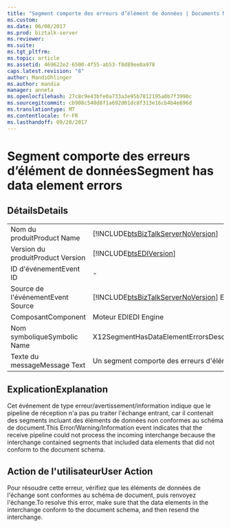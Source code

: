 ```yaml
---
title: "Segment comporte des erreurs d’élément de données | Documents Microsoft"
ms.custom: 
ms.date: 06/08/2017
ms.prod: biztalk-server
ms.reviewer: 
ms.suite: 
ms.tgt_pltfrm: 
ms.topic: article
ms.assetid: 469622e2-6500-4f55-ab53-f8d89ee0a978
caps.latest.revision: "8"
author: MandiOhlinger
ms.author: mandia
manager: anneta
ms.openlocfilehash: 27c8c9e43bfe0a733a3e95b7812195a0b7f3990c
ms.sourcegitcommit: cb908c540d8f1a692d01dc8f313e16cb4b4e696d
ms.translationtype: MT
ms.contentlocale: fr-FR
ms.lasthandoff: 09/20/2017
---
```

# <a name="segment-has-data-element-errors"></a><span data-ttu-id="42e3b-102">Segment comporte des erreurs d’élément de données</span><span class="sxs-lookup"><span data-stu-id="42e3b-102">Segment has data element errors</span></span>
## <a name="details"></a><span data-ttu-id="42e3b-103">Détails</span><span class="sxs-lookup"><span data-stu-id="42e3b-103">Details</span></span>  
  
|||  
|-|-|  
|<span data-ttu-id="42e3b-104">Nom du produit</span><span class="sxs-lookup"><span data-stu-id="42e3b-104">Product Name</span></span>|[!INCLUDE[btsBizTalkServerNoVersion](../includes/btsbiztalkservernoversion-md.md)]|  
|<span data-ttu-id="42e3b-105">Version du produit</span><span class="sxs-lookup"><span data-stu-id="42e3b-105">Product Version</span></span>|[!INCLUDE[btsEDIVersion](../includes/btsediversion-md.md)]|  
|<span data-ttu-id="42e3b-106">ID d'événement</span><span class="sxs-lookup"><span data-stu-id="42e3b-106">Event ID</span></span>|-|  
|<span data-ttu-id="42e3b-107">Source de l'événement</span><span class="sxs-lookup"><span data-stu-id="42e3b-107">Event Source</span></span>|[!INCLUDE[btsBizTalkServerNoVersion](../includes/btsbiztalkservernoversion-md.md)]<span data-ttu-id="42e3b-108"> EDI</span><span class="sxs-lookup"><span data-stu-id="42e3b-108"> EDI</span></span>|  
|<span data-ttu-id="42e3b-109">Composant</span><span class="sxs-lookup"><span data-stu-id="42e3b-109">Component</span></span>|<span data-ttu-id="42e3b-110">Moteur EDI</span><span class="sxs-lookup"><span data-stu-id="42e3b-110">EDI Engine</span></span>|  
|<span data-ttu-id="42e3b-111">Nom symbolique</span><span class="sxs-lookup"><span data-stu-id="42e3b-111">Symbolic Name</span></span>|<span data-ttu-id="42e3b-112">X12SegmentHasDataElementErrorsDescription</span><span class="sxs-lookup"><span data-stu-id="42e3b-112">X12SegmentHasDataElementErrorsDescription</span></span>|  
|<span data-ttu-id="42e3b-113">Texte du message</span><span class="sxs-lookup"><span data-stu-id="42e3b-113">Message Text</span></span>|<span data-ttu-id="42e3b-114">Un segment comporte des erreurs d'élément de données</span><span class="sxs-lookup"><span data-stu-id="42e3b-114">Segment Has Data Element Errors</span></span>|  
  
## <a name="explanation"></a><span data-ttu-id="42e3b-115">Explication</span><span class="sxs-lookup"><span data-stu-id="42e3b-115">Explanation</span></span>  
 <span data-ttu-id="42e3b-116">Cet événement de type erreur/avertissement/information indique que le pipeline de réception n'a pas pu traiter l'échange entrant, car il contenait des segments incluant des éléments de données non conformes au schéma de document.</span><span class="sxs-lookup"><span data-stu-id="42e3b-116">This Error/Warning/Information event indicates that the receive pipeline could not process the incoming interchange because the interchange contained segments that included data elements that did not conform to the document schema.</span></span>  
  
## <a name="user-action"></a><span data-ttu-id="42e3b-117">Action de l'utilisateur</span><span class="sxs-lookup"><span data-stu-id="42e3b-117">User Action</span></span>  
 <span data-ttu-id="42e3b-118">Pour résoudre cette erreur, vérifiez que les éléments de données de l'échange sont conformes au schéma de document, puis renvoyez l'échange.</span><span class="sxs-lookup"><span data-stu-id="42e3b-118">To resolve this error, make sure that the data elements in the interchange conform to the document schema, and then resend the interchange.</span></span>